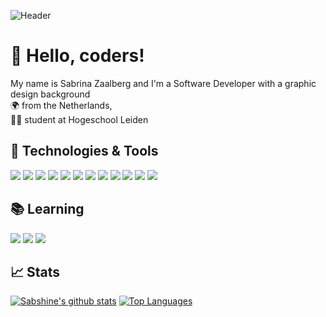 ![Header](https://github.com/Sabshine/sabshine-profile/blob/main/banner.png?raw=true "Banner")

# 👋 Hello, coders!

My name is Sabrina Zaalberg and I'm a Software Developer with a graphic design background<br/>
🌍 from the Netherlands,<br/>
👨‍🎓 student at Hogeschool Leiden<br/>


## 🔧 Technologies & Tools

![](https://img.shields.io/badge/Code-Python-informational?style=flat&logo=python&logoColor=white&color=48b2db)
![](https://img.shields.io/badge/Code-JavaScript-informational?style=flat&logo=javascript&logoColor=white&color=48b2db)
![](https://img.shields.io/badge/Code-TypeScript-informational?style=flat&logo=typescript&logoColor=white&color=48b2db)
![](https://img.shields.io/badge/Code-Java-informational?style=flat&logo=java&logoColor=white&color=48b2db)
![](https://img.shields.io/badge/Code-Node.js-informational?style=flat&logo=node.js&logoColor=white&color=48b2db)
![](https://img.shields.io/badge/Code-HTML-informational?style=flat&logo=html5&logoColor=white&color=48b2db)
![](https://img.shields.io/badge/Code-CSS-informational?style=flat&logo=css3&logoColor=white&color=48b2db)
![](https://img.shields.io/badge/Frameworks-Angular-informational?style=flat&logo=angular&logoColor=white&color=48b2db)
![](https://img.shields.io/badge/Framework-React-informational?style=flat&logo=react&logoColor=white&color=48b2db)
![](https://img.shields.io/badge/Library-Leaflet-informational?style=flat&logo=leaflet&logoColor=white&color=48b2db)
![](https://img.shields.io/badge/Editor-JetBrains-informational?style=flat&logo=jetbrains&logoColor=white&color=48b2db)
![](https://img.shields.io/badge/Tools-PostgreSQL-informational?style=flat&logo=postgresql&logoColor=white&color=48b2db)


## 📚 Learning

![](https://img.shields.io/badge/Library-Redux-informational?style=flat&logo=redux&logoColor=white&color=48b2db)
![](https://img.shields.io/badge/Framework-Vue.JS-informational?style=flat&logo=vue.js&logoColor=white&color=48b2db)
![](https://img.shields.io/badge/Code-Sass-informational?style=flat&logo=sass&logoColor=white&color=48b2db)

## 📈 Stats

[![Sabshine's github stats](https://github-readme-stats.vercel.app/api?username=sabshine&count_private=true&show_icons=true&theme=light&bg_color=ffffff&line_height=20&title_color=48b2db&icon_color=48b2db)](https://github.com/anuraghazra/github-readme-stats)
[![Top Languages](https://github-readme-stats.vercel.app/api/top-langs/?username=sabshine&theme=light&langs_count=6&layout=compact&bg_color=ffffff&title_color=48b2db&icon_color=48b2db)](https://github.com/anuraghazra/github-readme-stats)
